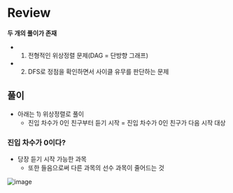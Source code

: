 # Review
**두 개의 풀이가 존재**
- 1) 전형적인 위상정렬 문제(DAG = 단방향 그래프)
- 2) DFS로 정점을 확인하면서 사이클 유무를 판단하는 문제
 
## 풀이
- 아래는 1) 위상정렬로 풀이
  - 진입 차수가 0인 친구부터 듣기 시작 = 진입 차수가 0인 친구가 다음 시작 대상

### 진입 차수가 0이다?
- 당장 듣기 시작 가능한 과목
  - 또한 들음으로써 다른 과목의 선수 과목이 줄어드는 것

![image](https://github.com/eunbileeme/algorithm/assets/103405457/48718c10-28ad-48a2-ac59-f24f8ee34c48)

